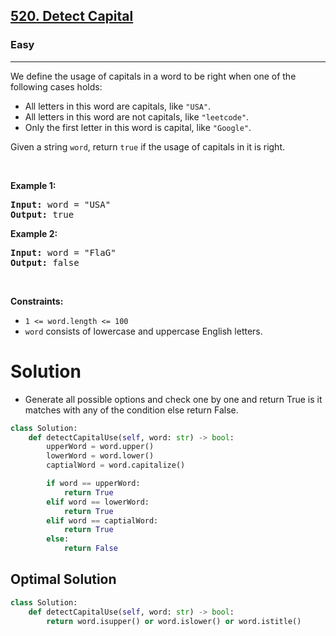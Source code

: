 <h2><a href="https://leetcode.com/problems/detect-capital">520. Detect Capital</a></h2><h3>Easy</h3><hr><p>We define the usage of capitals in a word to be right when one of the following cases holds:</p>

<ul>
	<li>All letters in this word are capitals, like <code>&quot;USA&quot;</code>.</li>
	<li>All letters in this word are not capitals, like <code>&quot;leetcode&quot;</code>.</li>
	<li>Only the first letter in this word is capital, like <code>&quot;Google&quot;</code>.</li>
</ul>

<p>Given a string <code>word</code>, return <code>true</code> if the usage of capitals in it is right.</p>

<p>&nbsp;</p>
<p><strong class="example">Example 1:</strong></p>
<pre><strong>Input:</strong> word = "USA"
<strong>Output:</strong> true
</pre><p><strong class="example">Example 2:</strong></p>
<pre><strong>Input:</strong> word = "FlaG"
<strong>Output:</strong> false
</pre>
<p>&nbsp;</p>
<p><strong>Constraints:</strong></p>

<ul>
	<li><code>1 &lt;= word.length &lt;= 100</code></li>
	<li><code>word</code> consists of lowercase and uppercase English letters.</li>
</ul>

# Solution
* Generate all possible options and check one by one and return True is it matches with any of the condition else return False.
```python
class Solution:
    def detectCapitalUse(self, word: str) -> bool:
        upperWord = word.upper()
        lowerWord = word.lower()
        captialWord = word.capitalize()

        if word == upperWord:
            return True
        elif word == lowerWord:
            return True 
        elif word == captialWord:
            return True 
        else:
            return False
```

## Optimal Solution 
```python
class Solution:
    def detectCapitalUse(self, word: str) -> bool:
        return word.isupper() or word.islower() or word.istitle()
```
